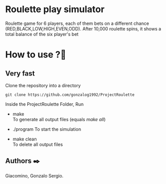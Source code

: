 # Roulette play simulator 

Roulette game for 6 players, each of them bets on a different chance (RED,BLACK,LOW,HIGH,EVEN,ODD). 
After 10,000 roulette spins, it shows a total balance of the six player's bet

# How to use ?🔧

## Very fast

Clone the repository into a directory 

    git clone https://github.com/gonzalog1992/ProjectRoulette

Inside the ProjectRoulette Folder,
Run

  - make  
    To generate all output files
    (equals *make all*)

  - ./program 
    To start the simulation 
  
  - make clean  
    To delete all output files


## Authors ✒️

Giacomino, Gonzalo Sergio.


